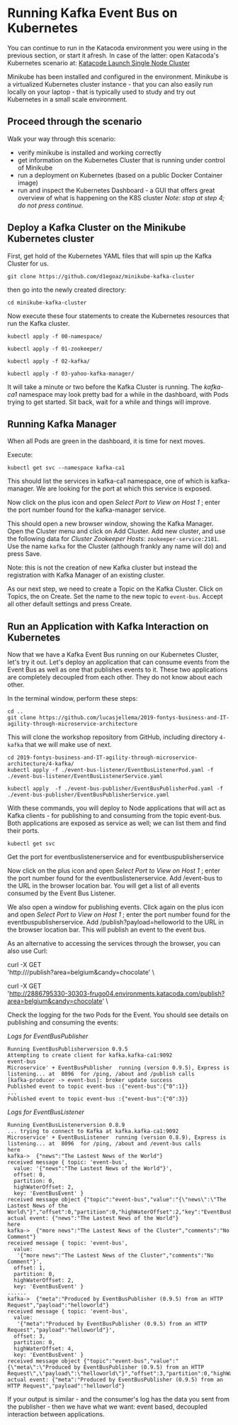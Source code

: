 # Running Kafka Event Bus on Kubernetes 

You can continue to run in the Katacoda environment you were using in the previous section, or start it afresh. In case of the latter: open Katacoda's Kubernetes scenario at: [Katacode Launch Single Node Cluster](https://www.katacoda.com/courses/kubernetes/launch-single-node-cluster)

Minikube has been installed and configured in the environment. Minikube is a virtualized Kubernetes cluster instance - that you can also easily run locally on your laptop - that is typically used to study and try out Kubernetes in a small scale environment. 

## Proceed through the scenario
Walk your way through this scenario:
* verify minikube is installed and working correctly
* get information on the Kubernetes Cluster that is running under control of Minikube
* run a deployment on Kubernetes (based on a public Docker Container image)
* run and inspect the Kubernetes Dashboard - a GUI that offers great overview of what is happening on the K8S cluster *Note: stop at step 4; do not press continue.*

## Deploy a Kafka Cluster on the Minikube Kubernetes cluster
First, get hold of the Kubernetes YAML files that will spin up the Kafka Cluster for us.

```
git clone https://github.com/d1egoaz/minikube-kafka-cluster
```
then go into the newly created directory:
```
cd minikube-kafka-cluster
```

Now execute these four statements to create the Kubernetes resources that run the Kafka cluster.
```
kubectl apply -f 00-namespace/

kubectl apply -f 01-zookeeper/

kubectl apply -f 02-kafka/

kubectl apply -f 03-yahoo-kafka-manager/
```

It will take a minute or two before the Kafka Cluster is running. The *kafka-ca1* namespace may look pretty bad for a while in the dashboard, with Pods trying to get started. Sit back, wait for a while and things will improve.

## Running Kafka Manager
When all Pods are green in the dashboard, it is time for next moves.

Execute:
```
kubectl get svc --namespace kafka-ca1
```

This should list the services in kafka-ca1 namespace, one of which is kafka-manager. We are looking for the port at which this service is exposed.

Now click on the plus icon and open *Select Port to View on Host 1* ; enter the port number found for the kafka-manager service.

This should open a new browser window, showing the Kafka Manager.
Open the Cluster menu and click on Add Cluster. Add new cluster, and use the following data for *Cluster Zookeeper Hosts*:
`zookeeper-service:2181`. Use the name `kafka` for the Cluster (although frankly any name will do) and press Save.  

Note: this is not the creation of new Kafka cluster but instead the registration with Kafka Manager of an existing cluster.

As our next step, we need to create a Topic on the Kafka Cluster. Click on Topics, the on Create. Set the name to the new topic to `event-bus`. Accept all other default settings and press Create.

## Run an Application with Kafka Interaction on Kubernetes
Now that we have a Kafka Event Bus running on our Kubernetes Cluster, let's try it out. Let's deploy an application that can consume events from the Event Bus as well as one that publishes events to it. These two applications are completely decoupled from each other. They do not know about each other.

In the terminal window, perform these steps:
```
cd ..
git clone https://github.com/lucasjellema/2019-fontys-business-and-IT-agility-through-microservice-architecture
```
This will clone the workshop repository from GitHub, including directory `4-kafka` that we will make use of next.

```
cd 2019-fontys-business-and-IT-agility-through-microservice-architecture/4-kafka/
kubectl apply -f ./event-bus-listener/EventBusListenerPod.yaml -f ./event-bus-listener/EventBusListenerService.yaml  

kubectl apply  -f ./event-bus-publisher/EventBusPublisherPod.yaml -f ./event-bus-publisher/EventBusPublisherService.yaml
```
With these commands, you will deploy to Node applications that will act as Kafka clients - for publishing to and consuming from the topic event-bus. Both applications are exposed as service as well; we can list them and find their ports.

```
kubectl get svc
```

Get the port for eventbuslistenerservice and for eventbuspublisherservice

Now click on the plus icon and open *Select Port to View on Host 1* ; enter the port number found for the eventbuslistenerservice. Add /event-bus to the URL in the browser location bar. You will get a list of all events consumed by the Event Bus Listener.

We also open a window for publishing events. Click again on the plus icon and open *Select Port to View on Host 1* ; enter the port number found for the eventbuspublisherservice. Add /publish?payload=helloworld to the URL in the browser location bar. This will publish an event to the event bus.

As an alternative to accessing the services through the browser, you can also use Curl:

curl -X GET \
  'http://<Katacoda host for Event Publisher>/publish?area=belgium&candy=chocolate' \

curl -X GET \
  'http://2886795330-30303-frugo04.environments.katacoda.com/publish?area=belgium&candy=chocolate' \

Check the logging for the two Pods for the Event. You should see details on publishing and consuming the events:

*Logs for EventBusPublisher*
```
Running EventBusPublisherversion 0.9.5
Attempting to create client for kafka.kafka-ca1:9092
event-bus
Microservice' + EventBusPublisher  running (version 0.9.5), Express is listening... at  8096  for /ping, /about and /publish calls
[kafka-producer -> event-bus]: broker update success
Published event to topic event-bus :{"event-bus":{"0":1}}
...
Published event to topic event-bus :{"event-bus":{"0":3}}
```

*Logs for EventBusListener*
```
Running EventBusListenerversion 0.8.9
... trying to connect to Kafka at kafka.kafka-ca1:9092
Microservice' + EventBusListener  running (version 0.8.9), Express is listening... at  8096  for /ping, /about and /event-bus calls
here
kafka->  {"news":"The Lastest News of the World"}
received message { topic: 'event-bus',
  value: '{"news":"The Lastest News of the World"}',
  offset: 0,
  partition: 0,
  highWaterOffset: 2,
  key: 'EventBusEvent' }
received message object {"topic":"event-bus","value":"{\"news\":\"The Lastest News of the World\"}","offset":0,"partition":0,"highWaterOffset":2,"key":"EventBusEvent"}
actual event: {"news":"The Lastest News of the World"}
here
kafka->  {"more news":"The Lastest News of the Cluster","comments":"No Comment"}
received message { topic: 'event-bus',
  value:
   '{"more news":"The Lastest News of the Cluster","comments":"No Comment"}',
  offset: 1,
  partition: 0,
  highWaterOffset: 2,
  key: 'EventBusEvent' }
......  
kafka->  {"meta":"Produced by EventBusPublisher (0.9.5) from an HTTP Request","payload":"helloworld"}
received message { topic: 'event-bus',
  value:
   '{"meta":"Produced by EventBusPublisher (0.9.5) from an HTTP Request","payload":"helloworld"}',
  offset: 3,
  partition: 0,
  highWaterOffset: 4,
  key: 'EventBusEvent' }
received message object {"topic":"event-bus","value":"{\"meta\":\"Produced by EventBusPublisher (0.9.5) from an HTTP Request\",\"payload\":\"helloworld\"}","offset":3,"partition":0,"highWaterOffset":4,"key":"EventBusEvent"}
actual event: {"meta":"Produced by EventBusPublisher (0.9.5) from an HTTP Request","payload":"helloworld"}
```

If your output is similar - and the consumer's log has the data you sent from the publisher - then we have what we want: event based, decoupled interaction between applications.